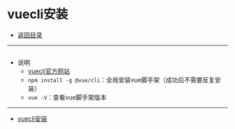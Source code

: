 # vuecli安装

- [返回目录](./README.md)

---

<section class="img-flex-box" >
  <section><img class="lazy-image" data-src="../../images/webfront/vuecli/vuecli-0001.png" alt=""></section>
  <section><img class="lazy-image" data-src="../../images/webfront/vuecli/vuecli-0002.png" alt=""></section>
  <section><img class="lazy-image" data-src="../../images/webfront/vuecli/vuecli-0003.png" alt=""></section>
</section>

- 说明
  - [vuecli官方网站](https://cli.vuejs.org/zh/)
  - `npm install -g @vue/cli`：全局安装vue脚手架（成功后不需要反复安装）
  - `vue -V`：查看vue脚手架版本

---

- [vuecli安装](#vuecli安装)

<!-- js处理背景和css样式 -->
<script type="module" src="https://huhuiyu.top/js/github.js"></script>
